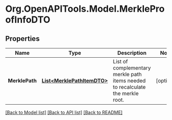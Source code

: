 # Org.OpenAPITools.Model.MerkleProofInfoDTO

## Properties

Name | Type | Description | Notes
------------ | ------------- | ------------- | -------------
**MerklePath** | [**List&lt;MerklePathItemDTO&gt;**](MerklePathItemDTO.md) | List of complementary merkle path items needed to recalculate the merkle root. | [optional] 

[[Back to Model list]](../README.md#documentation-for-models) [[Back to API list]](../README.md#documentation-for-api-endpoints) [[Back to README]](../README.md)

